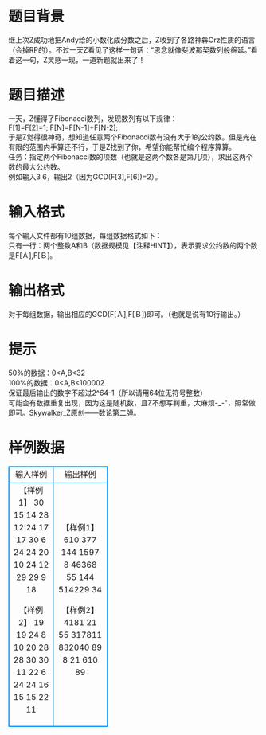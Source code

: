 # 

 
 # 题目背景 
继上次Z成功地把Andy给的小数化成分数之后，Z收到了各路神犇Orz性质的语言（会掉RP的）。不过一天Z看见了这样一句话：“思念就像斐波那契数列般绵延。”看着这一句，Z灵感一现，一道新题就出来了！ 

 
 # 题目描述 
一天，Z懂得了Fibonacci数列，发现数列有以下规律：<BR>F[1]=F[2]=1;&nbsp;F[N]=F[N-1]+F[N-2];<BR>于是Z觉得很神奇，想知道任意两个Fibonacci数有没有大于1的公约数。但是光在有限的范围内手算还不行，于是Z找到了你，希望你能帮忙编个程序算算。<BR>任务：指定两个Fibonacci数的项数（也就是这两个数各是第几项），求出这两个数的最大公约数。<BR>例如输入3&nbsp;6，输出2（因为GCD(F[3],F[6])=2）。 

 
 # 输入格式 
每个输入文件都有10组数据，每组数据格式如下：<BR>只有一行：两个整数A和B（数据规模见【注释HINT】），表示要求公约数的两个数是F[Ａ],F[Ｂ]。 

 
 # 输出格式 
对于每组数据，输出相应的GCD(F[Ａ],F[Ｂ])即可。（也就是说有10行输出。） 

 
 # 提示 
50%的数据：0&lt;A,B&lt;32<BR>100%的数据：0&lt;A,B&lt;100002<BR>保证最后输出的数字不超过2^64-1（所以请用64位无符号整数）<BR>可能会有数据重复出现，因为这是随机数，且Z不想写判重，太麻烦-_-"，照常做即可。Skywalker_Z原创——数论第二弹。 
# 样例数据
<style>
        table,table tr th, table tr td { border:1px solid #0094ff; }
        table { width: 200px; min-height: 25px; line-height: 25px; text-align: center; border-collapse: collapse;}   
    </style>
<table>
	<tr>
		<td>输入样例</td>
		<td>输出样例</td>
	</tr>
<tr><td>【样例1】
30 15
14 28
12 24
17 17
30 6
24 24
20 10
24 12
29 29
9 18

【样例2】
19 19
24 8
10 20
28 28
30 30
11 22
6 24
24 16
15 15
22 11
</td><td>【样例1】
610
377
144
1597
8
46368
55
144
514229
34

【样例2】
4181
21
55
317811
832040
89
8
21
610
89
</td></tr></table>
